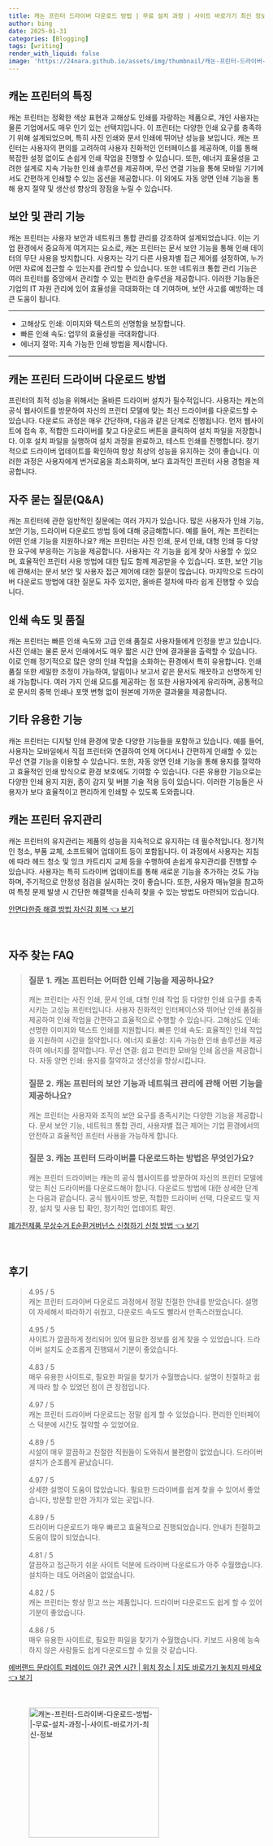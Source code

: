 ```yaml
---
title: 캐논 프린터 드라이버 다운로드 방법 | 무료 설치 과정 | 사이트 바로가기 최신 정보
author: bing
date: 2025-01-31
categories: [Blogging]
tags: [writing]
render_with_liquid: false
image: 'https://24nara.github.io/assets/img/thumbnail/캐논-프린터-드라이버-다운로드-방법-|-무료-설치-과정-|-사이트-바로가기-최신-정보.webp'
---
```



<h2 id='캐논 프린터의 특징'>캐논 프린터의 특징</h2>

<p>캐논 프린터는 정확한 색상 표현과 고해상도 인쇄를 자랑하는 제품으로, 개인 사용자는 물론 기업에서도 매우 인기 있는 선택지입니다. 이 프린터는 다양한 인쇄 요구를 충족하기 위해 설계되었으며, 특히 사진 인쇄와 문서 인쇄에 뛰어난 성능을 보입니다. 캐논 프린터는 사용자의 편의를 고려하여 사용자 친화적인 인터페이스를 제공하며, 이를 통해 복잡한 설정 없이도 손쉽게 인쇄 작업을 진행할 수 있습니다. 또한, 에너지 효율성을 고려한 설계로 지속 가능한 인쇄 솔루션을 제공하며, 무선 연결 기능을 통해 모바일 기기에서도 간편하게 인쇄할 수 있는 옵션을 제공합니다. 이 외에도 자동 양면 인쇄 기능을 통해 용지 절약 및 생산성 향상의 장점을 누릴 수 있습니다.</p>

<h2 id='보안 및 관리 기능'>보안 및 관리 기능</h2>

<p>캐논 프린터는 사용자 보안과 네트워크 통합 관리를 강조하여 설계되었습니다. 이는 기업 환경에서 중요하게 여겨지는 요소로, 캐논 프린터는 문서 보안 기능을 통해 인쇄 데이터의 무단 사용을 방지합니다. 사용자는 각기 다른 사용자별 접근 제어를 설정하여, 누가 어떤 자료에 접근할 수 있는지를 관리할 수 있습니다. 또한 네트워크 통합 관리 기능은 여러 프린터를 중앙에서 관리할 수 있는 편리한 솔루션을 제공합니다. 이러한 기능들은 기업의 IT 자원 관리에 있어 효율성을 극대화하는 데 기여하며, 보안 사고를 예방하는 데 큰 도움이 됩니다.</p>

<hr />

<ul>
    <li>고해상도 인쇄: 이미지와 텍스트의 선명함을 보장합니다.</li>
    <li>빠른 인쇄 속도: 업무의 효율성을 극대화합니다.</li>
    <li>에너지 절약: 지속 가능한 인쇄 방법을 제시합니다.</li>
</ul>

<hr />

<h2 id='캐논 프린터 드라이버 다운로드 방법'>캐논 프린터 드라이버 다운로드 방법</h2>

<p>프린터의 최적 성능을 위해서는 올바른 드라이버 설치가 필수적입니다. 사용자는 캐논의 공식 웹사이트를 방문하여 자신의 프린터 모델에 맞는 최신 드라이버를 다운로드할 수 있습니다. 다운로드 과정은 매우 간단하며, 다음과 같은 단계로 진행됩니다. 먼저 웹사이트에 접속 후, 적합한 드라이버를 찾고 다운로드 버튼을 클릭하여 설치 파일을 저장합니다. 이후 설치 파일을 실행하여 설치 과정을 완료하고, 테스트 인쇄를 진행합니다. 정기적으로 드라이버 업데이트를 확인하여 항상 최상의 성능을 유지하는 것이 좋습니다. 이러한 과정은 사용자에게 번거로움을 최소화하며, 보다 효과적인 프린터 사용 경험을 제공합니다.</p>

<h2 id='자주 묻는 질문(Q&A)'>자주 묻는 질문(Q&A)</h2>

<p>캐논 프린터에 관한 일반적인 질문에는 여러 가지가 있습니다. 많은 사용자가 인쇄 기능, 보안 기능, 드라이버 다운로드 방법 등에 대해 궁금해합니다. 예를 들어, 캐논 프린터는 어떤 인쇄 기능을 지원하나요? 캐논 프린터는 사진 인쇄, 문서 인쇄, 대형 인쇄 등 다양한 요구에 부응하는 기능을 제공합니다. 사용자는 각 기능을 쉽게 찾아 사용할 수 있으며, 효율적인 프린터 사용 방법에 대한 팁도 함께 제공받을 수 있습니다. 또한, 보안 기능에 관해서는 문서 보안 및 사용자 접근 제어에 대한 질문이 많습니다. 마지막으로 드라이버 다운로드 방법에 대한 질문도 자주 있지만, 올바른 절차에 따라 쉽게 진행할 수 있습니다.</p>

<h2 id='인쇄 속도 및 품질'>인쇄 속도 및 품질</h2>

<p>캐논 프린터는 빠른 인쇄 속도와 고급 인쇄 품질로 사용자들에게 인정을 받고 있습니다. 사진 인쇄는 물론 문서 인쇄에서도 매우 짧은 시간 안에 결과물을 출력할 수 있습니다. 이로 인해 정기적으로 많은 양의 인쇄 작업을 소화하는 환경에서 특히 유용합니다. 인쇄 품질 또한 세밀한 조정이 가능하여, 알림이나 보고서 같은 문서도 깨끗하고 선명하게 인쇄 가능합니다. 여러 가지 인쇄 모드를 제공하는 점 또한 사용자에게 유리하며, 공통적으로 문서의 중복 인쇄나 포맷 변형 없이 원본에 가까운 결과물을 제공합니다.</p>

<h2 id='기타 유용한 기능'>기타 유용한 기능</h2>

<p>캐논 프린터는 디지털 인쇄 환경에 맞춘 다양한 기능들을 포함하고 있습니다. 예를 들어, 사용자는 모바일에서 직접 프린터와 연결하여 언제 어디서나 간편하게 인쇄할 수 있는 무선 연결 기능을 이용할 수 있습니다. 또한, 자동 양면 인쇄 기능을 통해 용지를 절약하고 효율적인 인쇄 방식으로 환경 보호에도 기여할 수 있습니다. 다른 유용한 기능으로는 다양한 인쇄 용지 지원, 종이 감지 및 버블 기술 적용 등이 있습니다. 이러한 기능들은 사용자가 보다 효율적이고 편리하게 인쇄할 수 있도록 도와줍니다.</p>

<h2 id='캐논 프린터 유지관리'>캐논 프린터 유지관리</h2>

<p>캐논 프린터의 유지관리는 제품의 성능을 지속적으로 유지하는 데 필수적입니다. 정기적인 청소, 부품 교체, 소프트웨어 업데이트 등이 포함됩니다. 이 과정에서 사용자는 지침에 따라 헤드 청소 및 잉크 카트리지 교체 등을 수행하여 손쉽게 유지관리를 진행할 수 있습니다. 사용자는 특히 드라이버 업데이트를 통해 새로운 기능을 추가하는 것도 가능하며, 주기적으로 안정성 점검을 실시하는 것이 좋습니다. 또한, 사용자 매뉴얼을 참고하여 특정 문제 발생 시 간단한 해결책을 신속히 찾을 수 있는 방법도 마련되어 있습니다.</p>


<p><a class="click-button" title="안면다한증 해결 방법 자신감 회복" href="https://24nara.github.io/posts/%EC%95%88%EB%A9%B4%EB%8B%A4%ED%95%9C%EC%A6%9D-%ED%95%B4%EA%B2%B0-%EB%B0%A9%EB%B2%95-%EC%9E%90%EC%8B%A0%EA%B0%90-%ED%9A%8C%EB%B3%B5/" rel="dofollow">안면다한증 해결 방법 자신감 회복 👈 보기</a></p><br>
<h2 id='자주_찾는_FAQ'>자주 찾는 FAQ</h2>
<div itemscope="" itemtype="https://schema.org/FAQPage"> 
<blockquote> 
<div itemscope="" itemprop="mainEntity" itemtype="https://schema.org/Question"> 
<h3 itemprop="name">질문 1. 캐논 프린터는 어떠한 인쇄 기능을 제공하나요?</h3> 
<div itemscope="" itemprop="acceptedAnswer" itemtype="https://schema.org/Answer"> 
<span itemprop="text"> 
<p>캐논 프린터는 사진 인쇄, 문서 인쇄, 대형 인쇄 작업 등 다양한 인쇄 요구를 충족시키는 고성능 프린터입니다. 사용자 친화적인 인터페이스와 뛰어난 인쇄 품질을 제공하여 인쇄 작업을 간편하고 효율적으로 수행할 수 있습니다. 고해상도 인쇄: 선명한 이미지와 텍스트 인쇄를 지원합니다. 빠른 인쇄 속도: 효율적인 인쇄 작업을 지원하여 시간을 절약합니다. 에너지 효율성: 지속 가능한 인쇄 솔루션을 제공하여 에너지를 절약합니다. 무선 연결: 쉽고 편리한 모바일 인쇄 옵션을 제공합니다. 자동 양면 인쇄: 용지를 절약하고 생산성을 향상시킵니다.</p> 
</span> 
</div> 
</div> 
<div itemscope="" itemprop="mainEntity" itemtype="https://schema.org/Question"> 
<h3 itemprop="name">질문 2. 캐논 프린터의 보안 기능과 네트워크 관리에 관해 어떤 기능을 제공하나요?</h3> 
<div itemscope="" itemprop="acceptedAnswer" itemtype="https://schema.org/Answer"> 
<span itemprop="text"> 
<p>캐논 프린터는 사용자와 조직의 보안 요구를 충족시키는 다양한 기능을 제공합니다. 문서 보안 기능, 네트워크 통합 관리, 사용자별 접근 제어는 기업 환경에서의 안전하고 효율적인 프린터 사용을 가능하게 합니다.</p> 
</span> 
</div> 
</div> 
<div itemscope="" itemprop="mainEntity" itemtype="https://schema.org/Question"> 
<h3 itemprop="name">질문 3. 캐논 프린터 드라이버를 다운로드하는 방법은 무엇인가요?</h3> 
<div itemscope="" itemprop="acceptedAnswer" itemtype="https://schema.org/Answer"> 
<span itemprop="text"> 
<p>캐논 프린터 드라이버는 캐논의 공식 웹사이트를 방문하여 자신의 프린터 모델에 맞는 최신 드라이버를 다운로드해야 합니다. 다운로드 방법에 대한 상세한 단계는 다음과 같습니다. 공식 웹사이트 방문, 적합한 드라이버 선택, 다운로드 및 저장, 설치 및 사용 팁 확인, 정기적인 업데이트 확인.</p> 
</span> 
</div> 
</div> 
</blockquote> 
</div>
<p><a class="click-button" title="폐가전제품 무상수거 E순환거버넌스 신청하기 신청 방법" href="https://24nara.github.io/posts/%ED%8F%90%EA%B0%80%EC%A0%84%EC%A0%9C%ED%92%88-%EB%AC%B4%EC%83%81%EC%88%98%EA%B1%B0-E%EC%88%9C%ED%99%98%EA%B1%B0%EB%B2%84%EB%84%8C%EC%8A%A4-%EC%8B%A0%EC%B2%AD%ED%95%98%EA%B8%B0-%EC%8B%A0%EC%B2%AD-%EB%B0%A9%EB%B2%95/" rel="dofollow">폐가전제품 무상수거 E순환거버넌스 신청하기 신청 방법 👈 보기</a></p><br>
<h2 id='후기'>후기</h2>
<div itemscope itemtype="https://schema.org/Product">
  <blockquote>
  <div itemprop="review" itemscope itemtype="https://schema.org/Review">
      <div itemprop="reviewRating" itemscope itemtype="https://schema.org/Rating"> <span itemprop="ratingValue">4.95</span> / <span itemprop="bestRating">5</span> </div>
      <span itemprop="reviewBody">캐논 프린터 드라이버 다운로드 과정에서 정말 친절한 안내를 받았습니다. 설명이 자세해서 따라하기 쉬웠고, 다운로드 속도도 빨라서 만족스러웠습니다.</span>
  </div>
  <br>
  <div itemprop="review" itemscope itemtype="https://schema.org/Review">
      <div itemprop="reviewRating" itemscope itemtype="https://schema.org/Rating"> <span itemprop="ratingValue">4.95</span> / <span itemprop="bestRating">5</span> </div>
      <span itemprop="reviewBody">사이트가 깔끔하게 정리되어 있어 필요한 정보를 쉽게 찾을 수 있었습니다. 드라이버 설치도 순조롭게 진행돼서 기분이 좋았습니다.</span>
  </div>
  <br>
  <div itemprop="review" itemscope itemtype="https://schema.org/Review">
      <div itemprop="reviewRating" itemscope itemtype="https://schema.org/Rating"> <span itemprop="ratingValue">4.83</span> / <span itemprop="bestRating">5</span> </div>
      <span itemprop="reviewBody">매우 유용한 사이트로, 필요한 파일을 찾기가 수월했습니다. 설명이 친절하고 쉽게 따라 할 수 있었던 점이 큰 장점입니다.</span>
  </div>
  <br>
  <div itemprop="review" itemscope itemtype="https://schema.org/Review">
      <div itemprop="reviewRating" itemscope itemtype="https://schema.org/Rating"> <span itemprop="ratingValue">4.97</span> / <span itemprop="bestRating">5</span> </div>
      <span itemprop="reviewBody">캐논 프린터 드라이버 다운로드는 정말 쉽게 할 수 있었습니다. 편리한 인터페이스 덕분에 시간도 절약할 수 있었어요.</span>
  </div>
  <br>
  <div itemprop="review" itemscope itemtype="https://schema.org/Review">
      <div itemprop="reviewRating" itemscope itemtype="https://schema.org/Rating"> <span itemprop="ratingValue">4.89</span> / <span itemprop="bestRating">5</span> </div>
      <span itemprop="reviewBody">시설이 매우 깔끔하고 친절한 직원들이 도와줘서 불편함이 없었습니다. 드라이버 설치가 순조롭게 끝났습니다.</span>
  </div>
  <br>
  <div itemprop="review" itemscope itemtype="https://schema.org/Review">
      <div itemprop="reviewRating" itemscope itemtype="https://schema.org/Rating"> <span itemprop="ratingValue">4.97</span> / <span itemprop="bestRating">5</span> </div>
      <span itemprop="reviewBody">상세한 설명이 도움이 많았습니다. 필요한 드라이버를 쉽게 찾을 수 있어서 좋았습니다, 방문할 만한 가치가 있는 곳입니다.</span>
  </div>
  <br>
  <div itemprop="review" itemscope itemtype="https://schema.org/Review">
      <div itemprop="reviewRating" itemscope itemtype="https://schema.org/Rating"> <span itemprop="ratingValue">4.89</span> / <span itemprop="bestRating">5</span> </div>
      <span itemprop="reviewBody">드라이버 다운로드가 매우 빠르고 효율적으로 진행되었습니다. 안내가 친절하고 도움이 많이 되었습니다.</span>
  </div>
  <br>
  <div itemprop="review" itemscope itemtype="https://schema.org/Review">
      <div itemprop="reviewRating" itemscope itemtype="https://schema.org/Rating"> <span itemprop="ratingValue">4.81</span> / <span itemprop="bestRating">5</span> </div>
      <span itemprop="reviewBody">깔끔하고 접근하기 쉬운 사이트 덕분에 드라이버 다운로드가 아주 수월했습니다. 설치하는 데도 어려움이 없었습니다.</span>
  </div>
  <br>
  <div itemprop="review" itemscope itemtype="https://schema.org/Review">
      <div itemprop="reviewRating" itemscope itemtype="https://schema.org/Rating"> <span itemprop="ratingValue">4.82</span> / <span itemprop="bestRating">5</span> </div>
      <span itemprop="reviewBody">캐논 프린터는 항상 믿고 쓰는 제품입니다. 드라이버 다운로드도 쉽게 할 수 있어 기분이 좋았습니다.</span>
  </div>
  <br>
  <div itemprop="review" itemscope itemtype="https://schema.org/Review">
      <div itemprop="reviewRating" itemscope itemtype="https://schema.org/Rating"> <span itemprop="ratingValue">4.86</span> / <span itemprop="bestRating">5</span> </div>
      <span itemprop="reviewBody">매우 유용한 사이트로, 필요한 파일을 찾기가 수월했습니다. 키보드 사용에 능숙하지 않은 사람들도 쉽게 다운로드할 수 있을 것 같습니다.</span>
  </div>
  </blockquote>
</div>
<p><a class="click-button" title="에버랜드 문라이트 퍼레이드 야간 공연 시간 | 위치 장소 | 지도 바로가기 놓치지 마세요" href="https://24nara.github.io/posts/%EC%97%90%EB%B2%84%EB%9E%9C%EB%93%9C-%EB%AC%B8%EB%9D%BC%EC%9D%B4%ED%8A%B8-%ED%8D%BC%EB%A0%88%EC%9D%B4%EB%93%9C-%EC%95%BC%EA%B0%84-%EA%B3%B5%EC%97%B0-%EC%8B%9C%EA%B0%84-%EC%9C%84%EC%B9%98-%EC%9E%A5%EC%86%8C-%EC%A7%80%EB%8F%84-%EB%B0%94%EB%A1%9C%EA%B0%80%EA%B8%B0-%EB%86%93%EC%B9%98%EC%A7%80-%EB%A7%88%EC%84%B8%EC%9A%94/" rel="dofollow">에버랜드 문라이트 퍼레이드 야간 공연 시간 | 위치 장소 | 지도 바로가기 놓치지 마세요 👈 보기</a></p><br>
<figure class="image"><img src="https://24nara.github.io/assets/img/thumbnail/캐논-프린터-드라이버-다운로드-방법-|-무료-설치-과정-|-사이트-바로가기-최신-정보.webp" alt="캐논-프린터-드라이버-다운로드-방법-|-무료-설치-과정-|-사이트-바로가기-최신-정보" width="256" height="256"></figure>